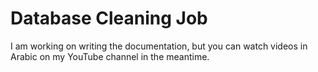 ﻿# Database Cleaning Job
I am working on writing the documentation, but you can watch videos in Arabic on my YouTube channel in the meantime.